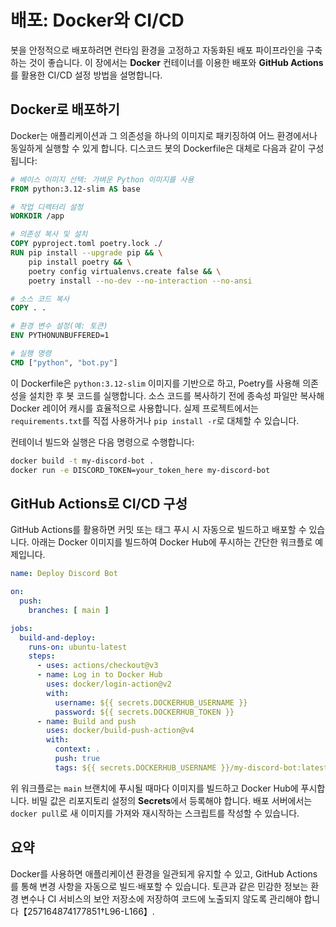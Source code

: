 # 배포: Docker와 CI/CD

봇을 안정적으로 배포하려면 런타임 환경을 고정하고 자동화된 배포 파이프라인을 구축하는 것이 좋습니다. 이 장에서는 **Docker** 컨테이너를 이용한 배포와 **GitHub Actions**를 활용한 CI/CD 설정 방법을 설명합니다.

## Docker로 배포하기

Docker는 애플리케이션과 그 의존성을 하나의 이미지로 패키징하여 어느 환경에서나 동일하게 실행할 수 있게 합니다. 디스코드 봇의 Dockerfile은 대체로 다음과 같이 구성됩니다:

```dockerfile
# 베이스 이미지 선택: 가벼운 Python 이미지를 사용
FROM python:3.12-slim AS base

# 작업 디렉터리 설정
WORKDIR /app

# 의존성 복사 및 설치
COPY pyproject.toml poetry.lock ./
RUN pip install --upgrade pip && \
    pip install poetry && \
    poetry config virtualenvs.create false && \
    poetry install --no-dev --no-interaction --no-ansi

# 소스 코드 복사
COPY . .

# 환경 변수 설정(예: 토큰)
ENV PYTHONUNBUFFERED=1

# 실행 명령
CMD ["python", "bot.py"]
```

이 Dockerfile은 `python:3.12-slim` 이미지를 기반으로 하고, Poetry를 사용해 의존성을 설치한 후 봇 코드를 실행합니다. 소스 코드를 복사하기 전에 종속성 파일만 복사해 Docker 레이어 캐시를 효율적으로 사용합니다. 실제 프로젝트에서는 `requirements.txt`를 직접 사용하거나 `pip install -r`로 대체할 수 있습니다.

컨테이너 빌드와 실행은 다음 명령으로 수행합니다:

```bash
docker build -t my-discord-bot .
docker run -e DISCORD_TOKEN=your_token_here my-discord-bot
```

## GitHub Actions로 CI/CD 구성

GitHub Actions를 활용하면 커밋 또는 태그 푸시 시 자동으로 빌드하고 배포할 수 있습니다. 아래는 Docker 이미지를 빌드하여 Docker Hub에 푸시하는 간단한 워크플로 예제입니다.

```yaml
name: Deploy Discord Bot

on:
  push:
    branches: [ main ]

jobs:
  build-and-deploy:
    runs-on: ubuntu-latest
    steps:
      - uses: actions/checkout@v3
      - name: Log in to Docker Hub
        uses: docker/login-action@v2
        with:
          username: ${{ secrets.DOCKERHUB_USERNAME }}
          password: ${{ secrets.DOCKERHUB_TOKEN }}
      - name: Build and push
        uses: docker/build-push-action@v4
        with:
          context: .
          push: true
          tags: ${{ secrets.DOCKERHUB_USERNAME }}/my-discord-bot:latest
```

위 워크플로는 `main` 브랜치에 푸시될 때마다 이미지를 빌드하고 Docker Hub에 푸시합니다. 비밀 값은 리포지토리 설정의 **Secrets**에서 등록해야 합니다. 배포 서버에서는 `docker pull`로 새 이미지를 가져와 재시작하는 스크립트를 작성할 수 있습니다.

## 요약

Docker를 사용하면 애플리케이션 환경을 일관되게 유지할 수 있고, GitHub Actions를 통해 변경 사항을 자동으로 빌드·배포할 수 있습니다. 토큰과 같은 민감한 정보는 환경 변수나 CI 서비스의 보안 저장소에 저장하여 코드에 노출되지 않도록 관리해야 합니다【257164874177851†L96-L166】.

